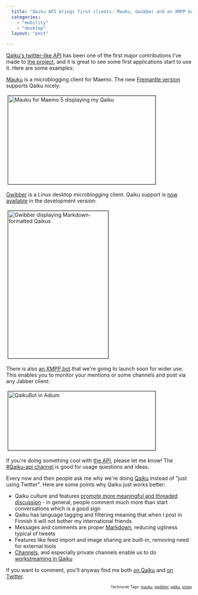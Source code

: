 ```yaml
---
  title: "Qaiku API brings first clients: Mauku, Gwibber and an XMPP bot"
  categories: 
    - "mobility"
    - "desktop"
  layout: "post"

---
```

<p>
<a href="http://www.qaiku.com/api/usage/">Qaiku's twitter-like API</a> has been one of the first major contributions I've made to <a href="http://bergie.iki.fi/blog/we-re_joining_the_qaiku_project/">the project</a>, and it is great to see some first applications start to use it. Here are some examples:
</p><p>
<a href="http://mauku.henrikhedberg.com/">Mauku</a> is a microblogging client for Maemo. The new <a href="http://www.flickr.com/photos/29499609@N03/3323727244/">Fremantle version</a> supports Qaiku nicely:
</p><p>
<a href="https://d2vqpl3tx84ay5.cloudfront.net/mauku-fremantle-qaiku.png"><img src="https://d2vqpl3tx84ay5.cloudfront.net/mauku-fremantle-qaiku-tm.jpg" height="240" width="400" border="1" hspace="4" vspace="4" alt="Mauku for Maemo 5 displaying my Qaiku" title="Mauku for Maemo 5 displaying my Qaiku" /></a>
</p><p>
<a href="http://live.gnome.org/Gwibber/">Gwibber</a> is a Linux desktop microblogging client. Qaiku support is <a href="https://bugs.launchpad.net/gwibber/+bug/342536">now available</a> in the development version:
</p><p>
<a href="https://d2vqpl3tx84ay5.cloudfront.net/gwibber-qaiku-markdownpng.png"><img src="https://d2vqpl3tx84ay5.cloudfront.net/gwibber-qaiku-markdownpng-tm.jpg" height="400" width="272" border="1" hspace="4" vspace="4" alt="Gwibber displaying Markdown-formatted Qaikus" title="Gwibber displaying Markdown-formatted Qaikus" /></a>
</p><p>
There is also <a href="http://www.qaiku.com/channels/show/Qaiku/view/1de60cffb5ffba260cf11de8ee757cb9be5b882b882/">an XMPP bot</a> that we're going to launch soon for wider use. This enables you to monitor your mentions or some channels and post via any Jabber client:
</p><p>
<a href="https://d2vqpl3tx84ay5.cloudfront.net/qaikubot-in-adium.png"><img src="https://d2vqpl3tx84ay5.cloudfront.net/qaikubot-in-adium-tm.jpg" height="160" width="400" border="1" hspace="4" vspace="4" alt="QaikuBot in Adium" title="QaikuBot in Adium" /></a>
</p><p>
If you're doing something cool with <a href="http://www.qaiku.com/api/usage/">the API</a>, please let me know! The <a href="http://www.qaiku.com/channels/show/Qaiku-api/">#Qaiku-api channel</a> is good for usage questions and ideas.
</p><p>
Every now and then people ask me why we're doing <a href="http://www.qaiku.com/">Qaiku</a> instead of "just using Twitter". Here are some points why Qaiku just works better:
</p><ul>
<li>Qaiku culture and features <a href="http://bergie.iki.fi/blog/microblogging-why_qaiku_might_do_what_twitter_and_brightkite_didn-t/">promote more meaningful and threaded discussion</a> - in general, people comment much more than start conversations which is a good sign</li>
<li>Qaiku has language tagging and filtering meaning that when I post in Finnish it will not bother my international friends</li>
<li>Messages and comments are proper <a href="http://daringfireball.net/projects/markdown/basics">Markdown</a>, reducing ugliness typical of tweets</li>
<li>Features like feed import and image sharing are built-in, removing need for external tools</li>
<li><a href="http://www.qaiku.com/channels/">Channels</a>, and especially private channels enable us to do <a href="http://bergie.iki.fi/blog/maemo-org_is_testing_workstreaming_with_qaiku/">workstreaming in Qaiku</a></li>
</ul><p>
If you want to comment, you'll anyway find me both <a href="http://www.qaiku.com/home/bergie/">on Qaiku</a> and <a href="http://twitter.com/bergie">on Twitter</a>.
</p>
<p style="text-align:right;font-size:10px;">Technorati Tags: <a href="http://www.technorati.com/tag/mauku" rel="tag">mauku</a>, <a href="http://www.technorati.com/tag/gwibber" rel="tag">gwibber</a>, <a href="http://www.technorati.com/tag/qaiku" rel="tag">qaiku</a>, <a href="http://www.technorati.com/tag/xmpp" rel="tag">xmpp</a></p>
